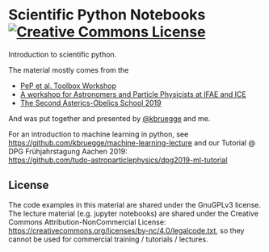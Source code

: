 # Scientific Python Notebooks <a rel="license" href="http://creativecommons.org/licenses/by-nc/4.0/"><img alt="Creative Commons License" style="border-width:0" src="https://i.creativecommons.org/l/by-nc/4.0/88x31.png" /></a>

Introduction to scientific python.

The material mostly comes from the

* [PeP et al. Toolbox Workshop](https://github.com/pep-dortmund/toolbox-workshop)
* [A workshop for Astronomers and Particle Physicists at IFAE and ICE](https://github.com/Python4AstronomersAndParticlePhysicists/PythonWorkshop-ICE)
* [The Second Asterics-Obelics School 2019](https://github.com/Asterics2020-Obelics/School2019)

And was put together and presented by [@kbruegge](https://github.com/kbruegge) and me.

For an introduction to machine learning in python, see  
<https://github.com/kbruegge/machine-learning-lecture>
and our Tutorial @ DPG Frühjahrstagung Aachen 2019:  
<https://github.com/tudo-astroparticlephysics/dpg2019-ml-tutorial>


## License

The code examples in this material are shared under the GnuGPLv3 license.
The lecture material (e.g. jupyter notebooks) are shared under the Creative Commons Attribution-NonCommercial License: https://creativecommons.org/licenses/by-nc/4.0/legalcode.txt, so they cannot be used for commercial training / tutorials / lectures.
